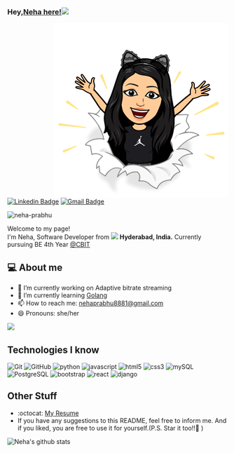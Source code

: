 ### Hey,[Neha here!](https://www.linkedin.com/in/neha-dinesh-prabhu/)<img src="https://media.giphy.com/media/hvRJCLFzcasrR4ia7z/giphy.gif" width="25px">

<img src = 'https://github.com/neha-prabhu/neha-prabhu/blob/master/images/bitmoji.png' alt = 'Neha-Bitmoji' align='right'/>

[![Linkedin Badge](https://img.shields.io/badge/-neha-prabhu-blue?style=flat-square&logo=Linkedin&logoColor=white&link=https://www.linkedin.com/in/neha-dinesh-prabhu)](https://www.linkedin.com/in/neha-dinesh-prabhu/) [![Gmail Badge](https://img.shields.io/badge/-nehaprabhu8881@gmail.com-c14438?style=flat-square&logo=Gmail&logoColor=white&link=mailto:nehaprabhu8881@gmail.com)](mailto:nehaprabhu8881@gmail.com)

<p align="left"> <img src="https://komarev.com/ghpvc/?username=neha-prabhu" alt="neha-prabhu" /> </p>

<p>Welcome to my page! </br> I'm Neha, Software Developer from <img src="https://image.flaticon.com/icons/svg/299/299702.svg" width="13"/> <b>Hyderabad, India.</b> Currently pursuing BE 4th Year <a href="cbit.ac.in">@CBIT</a></p>

## :computer: About me
- 🔭 I’m currently working on Adaptive bitrate streaming    
- 🌱 I’m currently learning [Golang](https://gobyexample.com)
- 📫 How to reach me: [nehaprabhu8881@gmail.com](mailto:nehaprabhu8881@gmail.com)
- 😄 Pronouns: she/her

<img src = "https://github-readme-stats.vercel.app/api/top-langs/?username=neha-prabhu&layout=compact">

## Technologies I know

<p>  
  <!--Languages-->
  <img alt="Git" src="https://img.shields.io/badge/Git%20-%23F05033.svg?&style=flat&logo=Git&logoColor=white"/>
  <img alt="GitHub" src="https://img.shields.io/badge/GitHub%20-%23121011.svg?&style=flat&logo=GitHub&logoColor=white"/>
  <img alt="python" src="https://img.shields.io/badge/Python%20-%2314354C.svg?&style=flat&logo=Python&logoColor=white"/>
  <img alt="javascript" src="https://img.shields.io/badge/JavaScript%20-%23323330.svg?&style=flat&logo=JavaScript&logoColor=%23F7DF1E"/>
  <img alt="html5" src="https://img.shields.io/badge/HTML5%20-%23E34F26.svg?&style=flat&logo=html5&logoColor=white"/>
  <img alt="css3" src="https://img.shields.io/badge/CSS3%20-%231572B6.svg?&style=flat&logo=css3&logoColor=white"/>
  <img alt="mySQL" src="https://img.shields.io/badge/MySQL%20-%231572B6.svg?&style=flat&logo=mysql&logoColor=white"/>
<img alt="PostgreSQL" src="https://img.shields.io/badge/PostgreSQL%20-%231572D9.svg?&style=flat&logo=postgresql&logoColor=white"/>
  <!--Frameworks-->
  <img alt="bootstrap" src="https://img.shields.io/badge/Bootstrap%20-%23563D7C.svg?&style=flat&logo=bootstrap&logoColor=white"/>
  <img alt="react" src="https://img.shields.io/badge/React%20-%2320232a.svg?&style=flat&logo=react&logoColor=%2361DAFB"/>
  <img alt="django" src="https://img.shields.io/badge/django%20-%23092E20.svg?&style=falt&logo=django&logoColor=white"/>
</p>



## Other Stuff

- :octocat: [My Resume](https://drive.google.com/file/d/1NWIJ0mWyyp1P6OzSuZMbnBjjuOYG4b7s/view?usp=sharing)
- If you have any suggestions to this README, feel free to inform me. And if you liked, you are free to use it for yourself.(P.S. Star it too!!:grimacing: )

![Neha's github stats](https://github-readme-stats.vercel.app/api?username=neha-prabhu&show_icons=true&hide=[%22issues%22])
